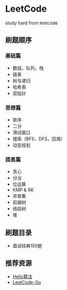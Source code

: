 # LeetCode

study hard from leetcode

## 刷题顺序

### 基础篇

- 数组，队列，栈
- 链表
- 树与递归
- 哈希表
- 双指针

### 思想篇

- 排序
- 二分
- 滑动窗口
- 搜索（BFS，DFS，回溯）
- 动态规划

### 提高篇

- 贪心
- 分治
- 位运算
- KMP & RK
- 并查集
- 前缀树
- 线段树
- 堆

## 刷题目录

- 面试经典150题

## 推荐资源

- [Hello算法](https://www.hello-algo.com/chapter_hello_algo/)
- [LeetCode-Go](https://github.com/halfrost/LeetCode-Go)
